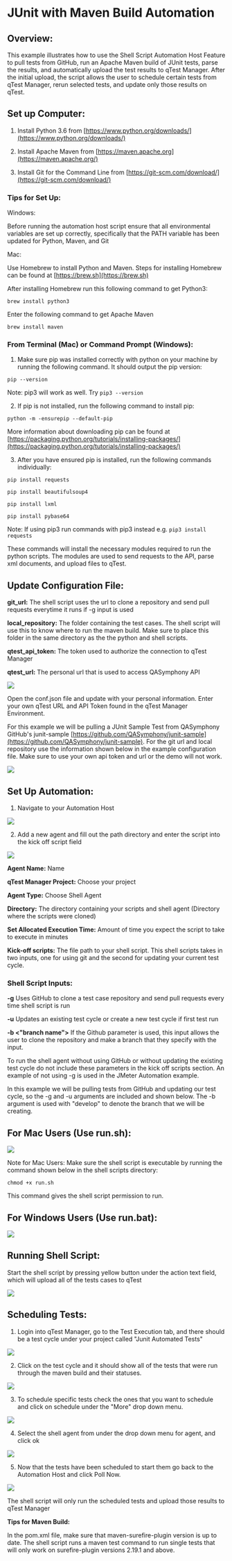 # JUnit with Maven Build Automation

## Overview:

This example illustrates how to use the Shell Script Automation Host Feature to pull tests from GitHub, run an Apache Maven build of JUnit tests, parse the results, and automatically upload the test results to qTest Manager. After the initial upload, the script allows the user to schedule certain tests from qTest Manager, rerun selected tests, and update only those results on qTest.

## Set up Computer:

1) Install Python 3.6 from [https://www.python.org/downloads/](https://www.python.org/downloads/)

2) Install Apache Maven from [https://maven.apache.org](https://maven.apache.org/)

3) Install Git for the Command Line from [https://git-scm.com/download/](https://git-scm.com/download/)

### Tips for Set Up:

Windows:

Before running the automation host script ensure that all environmental variables are set up correctly, specifically that the PATH variable has been updated for Python, Maven, and Git

Mac:

Use Homebrew to install Python and Maven. Steps for installing Homebrew can be found at [https://brew.sh](https://brew.sh)

After installing Homebrew run this following command to get Python3:

`brew install python3`

Enter the following command to get Apache Maven

`brew install maven`

### From Terminal (Mac) or Command Prompt (Windows):

1. Make sure pip was installed correctly with python on your machine by running the following command. It should output the pip version:

 `pip --version`

 Note: pip3 will work as well. Try `pip3 --version`

2. If pip is not installed, run the following command to install pip:

 `python -m -ensurepip --default-pip`

More information about downloading pip can be found at [https://packaging.python.org/tutorials/installing-packages/](https://packaging.python.org/tutorials/installing-packages/)

3. After you have ensured pip is installed, run the following commands individually:

`pip install requests`

`pip install beautifulsoup4`

`pip install lxml`

`pip install pybase64`

Note: If using pip3 run commands with pip3 instead e.g. `pip3 install requests`

These commands will install the necessary modules required to run the python scripts. The modules are used to send requests to the API, parse xml documents, and upload files to qTest.


## Update Configuration File:

**git\_url:** The shell script uses the url to clone a repository and send pull requests everytime it runs if -g input is used

**local\_repository:** The folder containing the test cases. The shell script will use this to know where to run the maven build. Make sure to place this folder in the same directory as the the python and shell scripts.

**qtest\_api\_token:** The token used to authorize the connection to qTest Manager

**qtest\_url:** The personal url that is used to access QASymphony API

![](../images/conf.png)

Open the conf.json file and update with your personal information. Enter your own qTest URL and API Token found in the qTest Manager Environment.

For this example we will be pulling a JUnit Sample Test from QASymphony GitHub&#39;s junit-sample [https://github.com/QASymphony/junit-sample](https://github.com/QASymphony/junit-sample). For the git url and local repository use the information shown below in the example configuration file. Make sure to use your own api token and url or the demo will not work.

![](../images/junitconf.png)

## Set Up Automation:

1. Navigate to your Automation Host

 ![](../images/autohost.png)

2.    Add a new agent and fill out the path directory and enter the script into the kick off script field

![](../images/add.png)
 
**Agent Name:** Name

**qTest Manager Project:** Choose your project

**Agent Type:** Choose Shell Agent

**Directory:** The directory containing your scripts and shell agent (Directory where the scripts were cloned)

**Set Allocated Execution Time:** Amount of time you expect the script to take to execute in minutes

**Kick-off scripts:** The file path to your shell script. This shell scripts takes in two inputs, one for using git and the second for updating your current test cycle.

### Shell Script Inputs:

**-g**    Uses GitHub to clone a test case repository and send pull requests every time shell script is run

**-u** Updates an existing test cycle or create a new test cycle if first test run

**-b <"branch name">** If the Github parameter is used, this input allows the user to clone the repository and make a branch that they specify with the input.

To run the shell agent without using GitHub or without updating the existing test cycle do not include these parameters in the kick off scripts section. An example of not using -g is used in the JMeter Automation example.



In this example we will be pulling tests from GitHub and updating our test cycle, so the -g and -u arguments are included and shown below. The -b argument is used with "develop" to denote the branch that we will be creating.



## For Mac Users (Use run.sh):

 ![](../images/junitmachost.png)

Note for Mac Users: Make sure the shell script is executable by running the command shown below in the shell scripts directory:

`chmod +x run.sh`

This command gives the shell script permission to run.


## For Windows Users (Use run.bat):

![](../images/junitwindowshost.png)
 
## Running Shell Script:

Start the shell script by pressing yellow button under the action text field, which will upload all of the tests cases to qTest

![](../images/runjunit.png)
 
## Scheduling Tests:

1.  Login into qTest Manager, go to the Test Execution tab, and there should be a test cycle under your project called &quot;Junit Automated Tests&quot;

 ![](../images/junitcycle.png)

2. Click on the test cycle and it should show all of the tests that were run through the maven build and their statuses.

![](../images/junittests.png)
 
3. To schedule specific tests check the ones that you want to schedule and click on schedule under the &quot;More&quot; drop down menu.

![](../images/schedulejunit.png)
 

4. Select the shell agent from under the drop down menu for agent, and click ok

 ![](../images/junitchoosehost.png)

5. Now that the tests have been scheduled to start them go back to the Automation Host and click Poll Now.

![](../images/pollnow.png)
 
The shell script will only run the scheduled tests and upload those results to qTest Manager

**Tips for Maven Build:**

In the pom.xml file, make sure that maven-surefire-plugin version is up to date. The shell script runs a maven test command to run single tests that will only work on surefire-plugin versions 2.19.1 and above.
